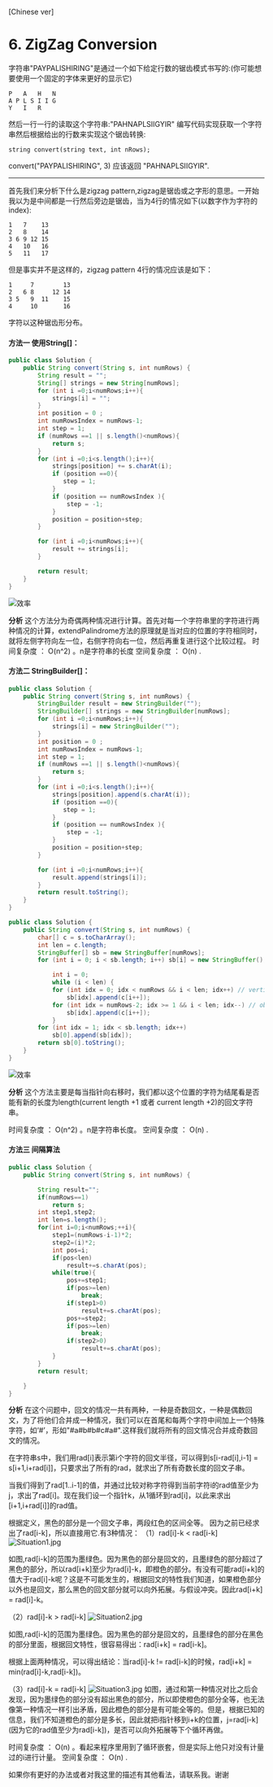 [Chinese ver]
# 6. ZigZag Conversion
字符串"PAYPALISHIRING"是通过一个如下给定行数的锯齿模式书写的:(你可能想要使用一个固定的字体来更好的显示它)

```
P   A   H   N
A P L S I I G
Y   I   R
```
然后一行一行的读取这个字符串:"PAHNAPLSIIGYIR"
编写代码实现获取一个字符串然后根据给出的行数来实现这个锯齿转换:
```
string convert(string text, int nRows);
```

convert("PAYPALISHIRING", 3) 应该返回 "PAHNAPLSIIGYIR".

---

首先我们来分析下什么是zigzag pattern,zigzag是锯齿或之字形的意思。一开始我以为是中间都是一行然后旁边是锯齿，当为4行的情况如下(以数字作为字符的index):

```
1   7    13
2   8    14
3 6 9 12 15
4   10   16
5   11   17
```
但是事实并不是这样的，zigzag pattern 4行的情况应该是如下：
```
1     7        13
2   6 8     12 14
3 5   9  11    15
4     10       16
```
字符以这种锯齿形分布。

#### 方法一 使用String[]：

``` java
public class Solution {
    public String convert(String s, int numRows) {
        String result = "";
        String[] strings = new String[numRows];
        for (int i =0;i<numRows;i++){
            strings[i] = "";
        }
        int position = 0 ;
        int numRowsIndex = numRows-1;
        int step = 1;
        if (numRows ==1 || s.length()<numRows){
            return s;
        }
        for (int i =0;i<s.length();i++){
            strings[position] += s.charAt(i);
            if (position ==0){
               step = 1;
            }
            if (position == numRowsIndex ){
                step = -1;
            }
            position = position+step;
        }

        for (int i =0;i<numRows;i++){
            result += strings[i];
        }

        return result;
    }
}
```

![效率](https://github.com/LeonChen1024/LeetCodeRecord/blob/master/5.%20Longest%20Palindromic%20Substring/Images/SuccessResult1.png?raw=true)

**分析**
这个方法分为奇偶两种情况进行计算。首先对每一个字符串里的字符进行两种情况的计算，extendPalindrome方法的原理就是当对应的位置的字符相同时，就将左侧字符向左一位，右侧字符向右一位，然后再重复进行这个比较过程。
时间复杂度 ： O(n^2) 。n是字符串的长度
空间复杂度 ： O(n) .

#### 方法二 StringBuilder[]：

``` java
public class Solution {
    public String convert(String s, int numRows) {
        StringBuilder result = new StringBuilder("");
        StringBuilder[] strings = new StringBuilder[numRows];
        for (int i =0;i<numRows;i++){
            strings[i] = new StringBuilder("");
        }
        int position = 0 ;
        int numRowsIndex = numRows-1;
        int step = 1;
        if (numRows ==1 || s.length()<numRows){
            return s;
        }
        for (int i =0;i<s.length();i++){
            strings[position].append(s.charAt(i));
            if (position ==0){
               step = 1;
            }
            if (position == numRowsIndex ){
                step = -1;
            }
            position = position+step;
        }

        for (int i =0;i<numRows;i++){
            result.append(strings[i]);
        }
        return result.toString();
    }
}

```

```java
public class Solution {
    public String convert(String s, int numRows) {
        char[] c = s.toCharArray();
        int len = c.length;
        StringBuffer[] sb = new StringBuffer[numRows];
        for (int i = 0; i < sb.length; i++) sb[i] = new StringBuffer();

            int i = 0;
            while (i < len) {
            for (int idx = 0; idx < numRows && i < len; idx++) // vertically down
                sb[idx].append(c[i++]);
            for (int idx = numRows-2; idx >= 1 && i < len; idx--) // obliquely up
                sb[idx].append(c[i++]);
            }
        for (int idx = 1; idx < sb.length; idx++)
            sb[0].append(sb[idx]);
        return sb[0].toString();
    }
}
```

![效率](https://github.com/LeonChen1024/LeetCodeRecord/blob/master/5.%20Longest%20Palindromic%20Substring/Images/SuccessResult2.png?raw=true)

**分析**
这个方法主要是每当指针向右移时，我们都以这个位置的字符为结尾看是否能有新的长度为length(current length +1 或者 current length +2)的回文字符串。

时间复杂度 ： O(n^2) 。n是字符串长度。
空间复杂度 ： O(n) .

#### 方法三 间隔算法

```java
public class Solution {
    public String convert(String s, int numRows) {

        String result="";
        if(numRows==1)
            return s;
        int step1,step2;
        int len=s.length();
        for(int i=0;i<numRows;++i){
            step1=(numRows-i-1)*2;
            step2=(i)*2;
            int pos=i;
            if(pos<len)
                result+=s.charAt(pos);
            while(true){
                pos+=step1;
                if(pos>=len)
                    break;
                if(step1>0)
                    result+=s.charAt(pos);
                pos+=step2;
                if(pos>=len)
                    break;
                if(step2>0)
                    result+=s.charAt(pos);
            }
        }
        return result;

    }
}

```

**分析**
在这个问题中，回文的情况一共有两种，一种是奇数回文，一种是偶数回文，为了将他们合并成一种情况，我们可以在首尾和每两个字符中间加上一个特殊字符，如‘#’，形如"#a#b#b#c#a#".这样我们就将所有的回文情况合并成奇数回文的情况。

在字符串s中，我们用rad[i]表示第i个字符的回文半径，可以得到s[i-rad[i],i-1] = s[i+1,i+rad[i]]，只要求出了所有的rad，就求出了所有奇数长度的回文子串。

当我们得到了rad[1..i-1]的值，并通过比较对称字符得到当前字符i的rad值至少为j，求出了rad[i]。现在我们设一个指针k，从1循环到rad[i]，以此来求出[i+1,i+rad[i]]的rad值。

根据定义，黑色的部分是一个回文子串，两段红色的区间全等。
因为之前已经求出了rad[i-k]，所以直接用它.有3种情况：
（1）rad[i]-k < rad[i-k]
![Situation1.jpg](https://github.com/LeonChen1024/LeetCodeRecord/blob/master/5.%20Longest%20Palindromic%20Substring/Images/Situation1.jpg?raw=true)

如图,rad[i-k]的范围为墨绿色。因为黑色的部分是回文的，且墨绿色的部分超过了黑色的部分，所以rad[i+k]至少为rad[i]-k，即橙色的部分。有没有可能rad[i+k]的值大于rad[i]-k呢？这是不可能发生的，根据回文的特性我们知道，如果橙色部分以外也是回文，那么黑色的回文部分就可以向外拓展。与假设冲突。因此rad[i+k] = rad[i]-k。

（2）rad[i]-k > rad[i-k]
![Situation2.jpg](https://github.com/LeonChen1024/LeetCodeRecord/blob/master/5.%20Longest%20Palindromic%20Substring/Images/Situation2.jpg?raw=true)

如图,rad[i-k]的范围为墨绿色。因为黑色的部分是回文的，且墨绿色的部分在黑色的部分里面，根据回文特性，很容易得出：rad[i+k] = rad[i-k]。

根据上面两种情况，可以得出结论：当rad[i]-k != rad[i-k]的时候，rad[i+k] = min(rad[i]-k,rad[i-k])。

（3）rad[i]-k = rad[i-k]
![Situation3.jpg](https://github.com/LeonChen1024/LeetCodeRecord/blob/master/5.%20Longest%20Palindromic%20Substring/Images/Situation3.jpg?raw=true)
如图，通过和第一种情况对比之后会发现，因为墨绿色的部分没有超出黑色的部分，所以即使橙色的部分全等，也无法像第一种情况一样引出矛盾，因此橙色的部分是有可能全等的。但是，根据已知的信息，我们不知道橙色的部分是多长，因此就把i指针移到i+k的位置，j=rad[i-k]\(因为它的rad值至少为rad[i-k])，是否可以向外拓展等下个循环再做。

时间复杂度 ： O(n) 。看起来程序里用到了循环嵌套，但是实际上他只对没有计量过的i进行计量。
空间复杂度 ： O(n) .

如果你有更好的办法或者对我这里的描述有其他看法，请联系我。谢谢
